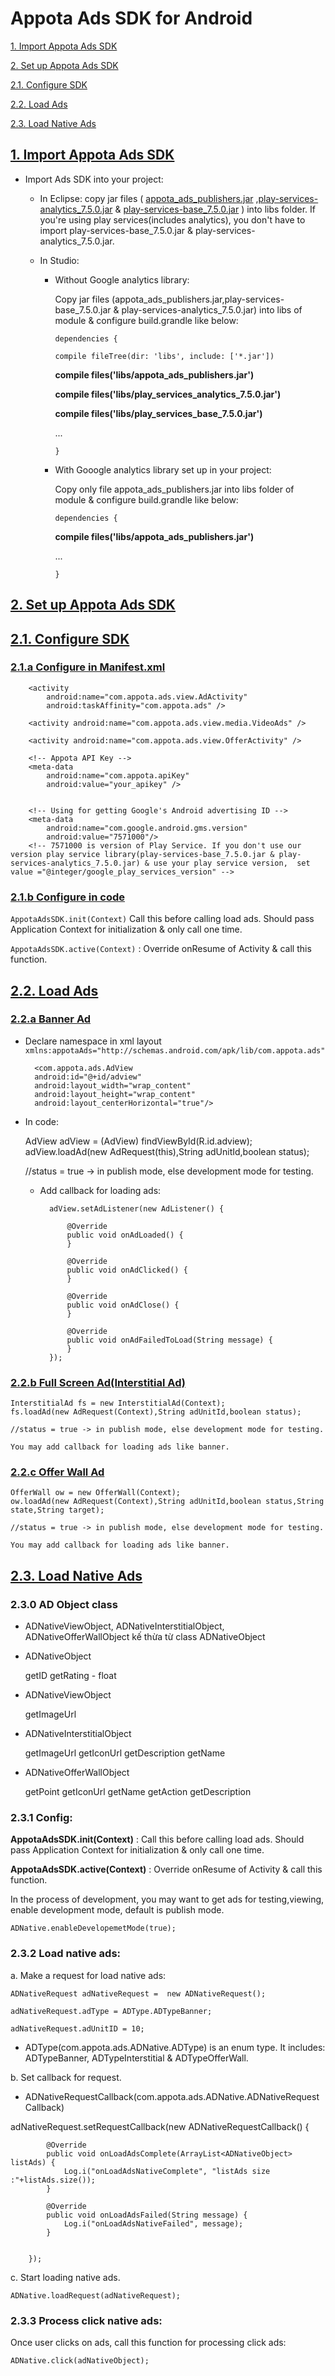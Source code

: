 #  Appota Ads SDK for Android

[1. Import Appota Ads SDK](#1-import-appota-ads-sdk)

[2. Set up Appota Ads SDK](#2-set-up-appota-ads-sdk)

[2.1. Configure SDK](#21-configure-sdk)

[2.2. Load Ads](#22-load-ads)

[2.3. Load Native Ads](#23-load-native-ads)

## [1. Import Appota Ads SDK]()

- Import Ads SDK into your project:

	- In Eclipse: copy jar files ( [appota_ads_publishers.jar](https://github.com/adsota/android-sdk/blob/master/appota_ads_publishers.jar) ,[play-services-analytics_7.5.0.jar](https://github.com/adsota/android-sdk/blob/master/AdsotaSampleEclipse/libs/play-services-analytics_7.5.0.jar) & [play-services-base_7.5.0.jar](https://github.com/adsota/android-sdk/blob/master/AdsotaSampleEclipse/libs/play-services-base_7.5.0.jar) ) into libs folder. If you're using play services(includes analytics), you don't have to import play-services-base_7.5.0.jar & play-services-analytics_7.5.0.jar. 

	- In Studio: 
		- Without Google analytics library:
		
			Copy jar files (appota_ads_publishers.jar,play-services-base_7.5.0.jar & play-services-analytics_7.5.0.jar) into libs of module & configure build.grandle like below:

			`dependencies {`

    		`compile fileTree(dir: 'libs', include: ['*.jar'])`

    		**compile files('libs/appota_ads_publishers.jar')**

			**compile files('libs/play_services_analytics_7.5.0.jar')**

    		**compile files('libs/play_services_base_7.5.0.jar')**

			...

			`}`

		- With Gooogle analytics library set up in your project:
			
			Copy only file appota_ads_publishers.jar into libs folder of module & configure build.grandle like below:

			`dependencies {`

    		**compile files('libs/appota_ads_publishers.jar')**

			...

			`}`

## [2. Set up Appota Ads SDK]()

## [2.1. Configure SDK]()

### [2.1.a Configure in Manifest.xml]()

		<activity
            android:name="com.appota.ads.view.AdActivity"
            android:taskAffinity="com.appota.ads" />
        
        <activity android:name="com.appota.ads.view.media.VideoAds" />
        
        <activity android:name="com.appota.ads.view.OfferActivity" />
		
		<!-- Appota API Key -->
        <meta-data
            android:name="com.appota.apiKey"
            android:value="your_apikey" />
       
	
		<!-- Using for getting Google's Android advertising ID -->
        <meta-data
            android:name="com.google.android.gms.version"
            android:value="7571000"/>
		<!-- 7571000 is version of Play Service. If you don't use our version play service library(play-services-base_7.5.0.jar & play-services-analytics_7.5.0.jar) & use your play service version,  set value ="@integer/google_play_services_version" -->

### [2.1.b Configure in code]()

	
`AppotaAdsSDK.init(Context)` Call this before calling load ads. Should pass Application Context for initialization & only call one time.

`AppotaAdsSDK.active(Context)` : Override onResume of Activity & call this function. 

## [2.2. Load Ads]()

### [2.2.a Banner Ad]()

- Declare namespace in xml layout 
	`xmlns:appotaAds="http://schemas.android.com/apk/lib/com.appota.ads"`

		<com.appota.ads.AdView
        android:id="@+id/adview"
        android:layout_width="wrap_content"
        android:layout_height="wrap_content"
        android:layout_centerHorizontal="true"/>

- In code:

	AdView adView = (AdView) findViewById(R.id.adview);
	adView.loadAd(new AdRequest(this),String adUnitId,boolean status);

	//status = true -> in publish mode, else development mode for testing.

	* Add callback for loading ads:

			adView.setAdListener(new AdListener() {
			
				@Override
				public void onAdLoaded() {
				}

				@Override
				public void onAdClicked() {
				}
				
				@Override
				public void onAdClose() {
				}

				@Override
				public void onAdFailedToLoad(String message) {
				}
			});

### [2.2.b Full Screen Ad(Interstitial Ad)]()

	InterstitialAd fs = new InterstitialAd(Context);
	fs.loadAd(new AdRequest(Context),String adUnitId,boolean status);

	//status = true -> in publish mode, else development mode for testing.

	You may add callback for loading ads like banner.

### [2.2.c Offer Wall Ad]()

	OfferWall ow = new OfferWall(Context);
	ow.loadAd(new AdRequest(Context),String adUnitId,boolean status,String state,String target);
	
	//status = true -> in publish mode, else development mode for testing.

	You may add callback for loading ads like banner.

## [2.3. Load Native Ads]()

### 2.3.0 AD Object class

* ADNativeViewObject, ADNativeInterstitialObject, ADNativeOfferWallObject kế thừa từ class ADNativeObject

* ADNativeObject

	getID
	getRating - float

* ADNativeViewObject

	getImageUrl

* ADNativeInterstitialObject

	getImageUrl
	getIconUrl
	getDescription
	getName

* ADNativeOfferWallObject

	getPoint
	getIconUrl
	getName
	getAction
	getDescription

### 2.3.1 Config:

**AppotaAdsSDK.init(Context)** : Call this before calling load ads. Should pass Application Context for initialization & only call one time.


**AppotaAdsSDK.active(Context)** : Override onResume of Activity & call this function.

In the process of development, you may want to get ads for testing,viewing, enable development mode, default is publish mode.

`ADNative.enableDevelopemetMode(true);`

### 2.3.2 Load native ads:

a. Make a request for load native ads:

`ADNativeRequest adNativeRequest =  new ADNativeRequest();`

`adNativeRequest.adType = ADType.ADTypeBanner;`

`adNativeRequest.adUnitID = 10;`

- ADType(com.appota.ads.ADNative.ADType) is an enum type. It includes: ADTypeBanner, ADTypeInterstitial & ADTypeOfferWall.

b. Set callback for request.

- ADNativeRequestCallback(com.appota.ads.ADNative.ADNativeRequestCallback)

adNativeRequest.setRequestCallback(new ADNativeRequestCallback() {
			
			@Override
			public void onLoadAdsComplete(ArrayList<ADNativeObject> listAds) {
				Log.i("onLoadAdsNativeComplete", "listAds size :"+listAds.size());
			}
			
			@Override
			public void onLoadAdsFailed(String message) {
				Log.i("onLoadAdsNativeFailed", message);
			}
			
			
		});


c. Start loading native ads.

`ADNative.loadRequest(adNativeRequest);`

### 2.3.3 Process click native ads:

Once user clicks on ads, call this function for processing click ads:

`ADNative.click(adNativeObject);`
